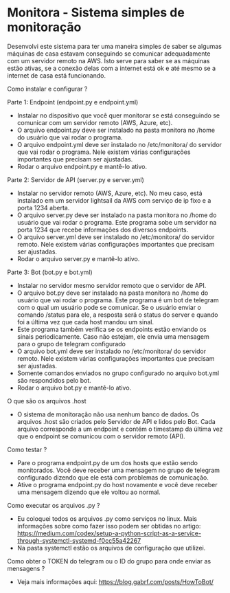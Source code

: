 # Monitora - Sistema simples de monitoração #

Desenvolvi este sistema para ter uma maneira simples de saber se algumas máquinas de casa estavam conseguindo se comunicar adequadamente com um servidor remoto na AWS. Isto serve para saber se as máquinas estão ativas, se a conexão delas com a internet está ok e até mesmo se a internet de casa está funcionando.

Como instalar e configurar ?

Parte 1: Endpoint (endpoint.py e endpoint.yml)

- Instalar no dispositivo que você quer monitorar se está conseguindo se comunicar com um servidor remoto (AWS, Azure, etc).
- O arquivo endpoint.py deve ser instalado na pasta monitora no /home do usuário que vai rodar o programa.
- O arquivo endpoint.yml deve ser instalado no /etc/monitora/ do servidor que vai rodar o programa. Nele existem várias configurações importantes que precisam ser ajustadas.
- Rodar o arquivo endpoint.py e mantê-lo ativo.

Parte 2: Servidor de API (server.py e server.yml)

- Instalar no servidor remoto (AWS, Azure, etc). No meu caso, está instalado em um servidor lightsail da AWS com serviço de ip fixo e a porta 1234 aberta.
- O arquivo server.py deve ser instalado na pasta monitora no /home do usuário que vai rodar o programa. Este programa sobe um servidor na porta 1234 que recebe informações dos diversos endpoints.
- O arquivo server.yml deve ser instalado no /etc/monitora/ do servidor remoto. Nele existem várias configurações importantes que precisam ser ajustadas.
- Rodar o arquivo server.py e mantê-lo ativo.

Parte 3: Bot (bot.py e bot.yml)
- Instalar no servidor mesmo servidor remoto que o servidor de API.
- O arquivo bot.py deve ser instalado na pasta monitora no /home do usuário que vai rodar o programa. Este programa é um bot de telegram com o qual um usuário pode se comunicar. Se o usuário enviar o comando /status para ele, a resposta será o status do server e quando foi a última vez que cada host mandou um sinal.
- Este programa também verifica se os endpoints estão enviando os sinais periodicamente. Caso não estejam, ele envia uma mensagem para o grupo de telegram configurado
- O arquivo bot.yml deve ser instalado no /etc/monitora/ do servidor remoto. Nele existem várias configurações importantes que precisam ser ajustadas.
- Somente comandos enviados no grupo configurado no arquivo bot.yml são respondidos pelo bot.
- Rodar o arquivo bot.py e mantê-lo ativo.

O que são os arquivos .host

- O sistema de monitoração não usa nenhum banco de dados. Os arquivos .host são criados pelo Servidor de API e lidos pelo Bot. Cada arquivo corresponde a um endpoint e contém o timestamp da última vez que o endpoint se comunicou com o servidor remoto (API).

Como testar ?

- Pare o programa endpoint.py de um dos hosts que estão sendo monitorados. Você deve receber uma mensagem no grupo de telegram configurado dizendo que ele está com problemas de comunicação.
- Ative o programa endpoint.py do host novamente e você deve receber uma mensagem dizendo que ele voltou ao normal.

Como executar os arquivos .py ?
- Eu coloquei todos os arquivos .py como serviços no 
linux. Mais informações sobre como fazer isso podem ser obtidas no artigo: https://medium.com/codex/setup-a-python-script-as-a-service-through-systemctl-systemd-f0cc55a42267
- Na pasta systemctl estão os arquivos de configuração que utilizei.

Como obter o TOKEN do telegram ou o ID do grupo para onde enviar as mensagens ?
- Veja mais informações aqui: https://blog.gabrf.com/posts/HowToBot/
